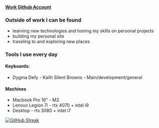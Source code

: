 #### [Work Github Account](https://github.com/preston-m-davis)

### Outside of work I can be found
- learning new technologies and honing my skills on personal projects
- building my personal site
- traveling to and exploring new places

### Tools I use every day
#### Keyboards:
- Dygma Defy - Kailh Silent Browns - Main/development/general

#### Machines
- Macbook Pro 16" - M2
- Lenovo Legion 7i - rtx 4070 + intel i9
- Desktop - rtx 3080 + intel i7



[![GitHub Streak](https://streak-stats.demolab.com?user=premdav&theme=dark&background=45%2C1CA4EBAB%2CEBB08D&ring=EBB390&fire=214F86&dates=FFFFFF&currStreakLabel=FFFFFF&sideNums=FFFFFF&sideLabels=FFFFFF&currStreakNum=FFFFFF)](https://git.io/streak-stats)
